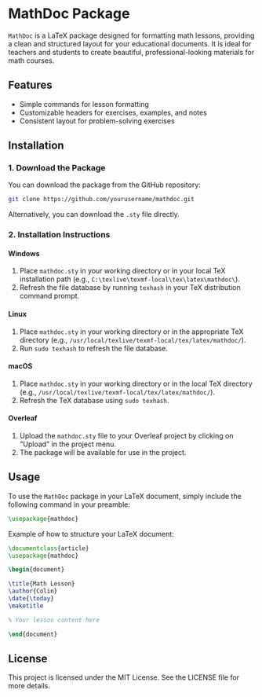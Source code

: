
# MathDoc Package

`MathDoc` is a LaTeX package designed for formatting math lessons, providing a clean and structured layout for your educational documents. It is ideal for teachers and students to create beautiful, professional-looking materials for math courses.

## Features

- Simple commands for lesson formatting
- Customizable headers for exercises, examples, and notes
- Consistent layout for problem-solving exercises

## Installation

### 1. Download the Package

You can download the package from the GitHub repository:

```bash
git clone https://github.com/yourusername/mathdoc.git
```

Alternatively, you can download the `.sty` file directly.

### 2. Installation Instructions

#### Windows
1. Place `mathdoc.sty` in your working directory or in your local TeX installation path (e.g., `C:\texlive\texmf-local\tex\latex\mathdoc\`).
2. Refresh the file database by running `texhash` in your TeX distribution command prompt.

#### Linux
1. Place `mathdoc.sty` in your working directory or in the appropriate TeX directory (e.g., `/usr/local/texlive/texmf-local/tex/latex/mathdoc/`).
2. Run `sudo texhash` to refresh the file database.

#### macOS
1. Place `mathdoc.sty` in your working directory or in the local TeX directory (e.g., `/usr/local/texlive/texmf-local/tex/latex/mathdoc/`).
2. Refresh the TeX database using `sudo texhash`.

#### Overleaf
1. Upload the `mathdoc.sty` file to your Overleaf project by clicking on "Upload" in the project menu.
2. The package will be available for use in the project.

## Usage

To use the `MathDoc` package in your LaTeX document, simply include the following command in your preamble:

```latex
\usepackage{mathdoc}
```

Example of how to structure your LaTeX document:

```latex
\documentclass{article}
\usepackage{mathdoc}

\begin{document}

\title{Math Lesson}
\author{Colin}
\date{\today}
\maketitle

% Your lesson content here

\end{document}
```

## License

This project is licensed under the MIT License. See the LICENSE file for more details.
